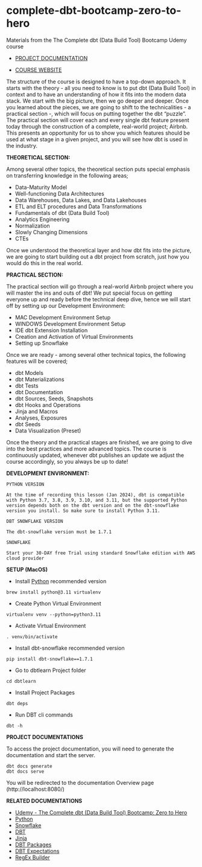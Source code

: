 # complete-dbt-bootcamp-zero-to-hero
Materials from the The Complete dbt (Data Build Tool) Bootcamp Udemy course

- [PROJECT DOCUMENTATION](https://marianysilva.github.io/complete-dbt-bootcamp-zero-to-hero/)

- [COURSE WEBSITE](https://www.udemy.com/course/complete-dbt-data-build-tool-bootcamp-zero-to-hero-learn-dbt/?referralCode=659B6722C93EF4096D11)

The structure of the course is designed to have a top-down approach. It starts with the theory - all you need to know is to put dbt (Data Build Tool) in context and to have an understanding of how it fits into the modern data stack. We start with the big picture, then we go deeper and deeper. Once you learned about the pieces, we are going to shift to the technicalities - a practical section -, which will focus on putting together the dbt “puzzle”. The practical section will cover each and every single dbt feature present today through the construction of a complete, real-world project; Airbnb. This presents an opportunity for us to show you which features should be used at what stage in a given project, and you will see how dbt is used in the industry.

**THEORETICAL SECTION:**

Among several other topics, the theoretical section puts special emphasis on transferring knowledge in the following areas;

 * Data-Maturity Model
 * Well-functioning Data Architectures
 * Data Warehouses, Data Lakes, and Data Lakehouses
 * ETL and ELT procedures and Data Transformations
 * Fundamentals of dbt (Data Build Tool)
 * Analytics Engineering
 * Normalization
 * Slowly Changing Dimensions
 * CTEs

Once we understood the theoretical layer and how dbt fits into the picture, we are going to start building out a dbt project from scratch, just how you would do this in the real world.

**PRACTICAL SECTION:**

The practical section will go through a real-world Airbnb project where you will master the ins and outs of dbt! We put special focus on getting everyone up and ready before the technical deep dive, hence we will start off by setting up our Development Environment:

 * MAC Development Environment Setup
 * WINDOWS Development Environment Setup
 * IDE dbt Extension Installation
 * Creation and Activation of Virtual Environments
 * Setting up Snowflake
 
Once we are ready - among several other technical topics, the following features will be covered;

 * dbt Models
 * dbt Materializations
 * dbt Tests
 * dbt Documentation
 * dbt Sources, Seeds, Snapshots
 * dbt Hooks and Operations
 * Jinja and Macros
 * Analyses, Exposures 
 * dbt Seeds
 * Data Visualization (Preset)

Once the theory and the practical stages are finished, we are going to dive into the best practices and more advanced topics. The course is continuously updated, whenever dbt publishes an update we adjust the course accordingly, so you always be up to date!

**DEVELOPMENT ENVIRONMENT:**

    PYTHON VERSION

    At the time of recording this lesson (Jan 2024), dbt is compatible with Python 3.7, 3.8, 3.9, 3.10, and 3.11, but the supported Python version depends both on the dbt version and on the dbt-snowflake version you install. So make sure to install Python 3.11.

    DBT SNOWFLAKE VERSION

    The dbt-snowflake version must be 1.7.1

    SNOWFLAKE

    Start your 30-DAY free Trial using standard Snowflake edition with AWS cloud provider

**SETUP (MacOS)**

- Install [Python](https://www.python.org/) recommended version
```
brew install python@3.11 virtualenv
```

- Create Python Virtual Environment
```
virtualenv venv --python=python3.11
```

- Activate Virtual Environment
```
. venv/bin/activate
```

- Install dbt-snowflake recommended version
```
pip install dbt-snowflake==1.7.1
```

- Go to dbtlearn Project folder
```
cd dbtlearn
```

- Install Project Packages
```
dbt deps
```

- Run DBT cli commands
```
dbt -h
```

**PROJECT DOCUMENTATIONS**

To access the project documentation, you will need to generate the documentation and start the server.

```
dbt docs generate
dbt docs serve
```

You will be redirected to the documentation Overview page (http://localhost:8080/)

**RELATED DOCUMENTATIONS**

- [Udemy - The Complete dbt (Data Build Tool) Bootcamp: Zero to Hero](https://www.udemy.com/course/complete-dbt-data-build-tool-bootcamp-zero-to-hero-learn-dbt/?referralCode=659B6722C93EF4096D11)
- [Python](https://docs.python.org/3.11/)
- [Snowflake](https://docs.snowflake.com/sql-reference)
- [DBT](https://docs.getdbt.com/docs/introduction)
- [Jinja](https://docs.getdbt.com/docs/build/jinja-macros)
- [DBT Packages](https://hub.getdbt.com/)
- [DBT Expectations](https://github.com/calogica/dbt-expectations)
- [RegEx Builder](https://regexr.com/)